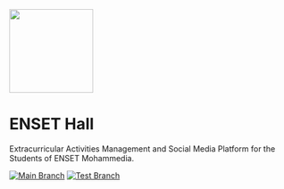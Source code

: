 <img src="https://s6.imgcdn.dev/SH7sM.png" width="150">

# ENSET Hall
Extracurricular Activities Management and Social Media Platform for the Students of ENSET Mohammedia.

[![Main Branch](https://img.shields.io/static/v1?label=&message=Main+Branch&color=informational&style=for-the-badge&logo=azurepipelines)](https://yellow-pond-0ac82ba03.2.azurestaticapps.net/)
[![Test Branch](https://img.shields.io/static/v1?label=&message=Test+Branch&color=blueviolet&style=for-the-badge&logo=azurepipelines)](https://wonderful-ground-04607d903.2.azurestaticapps.net/)
